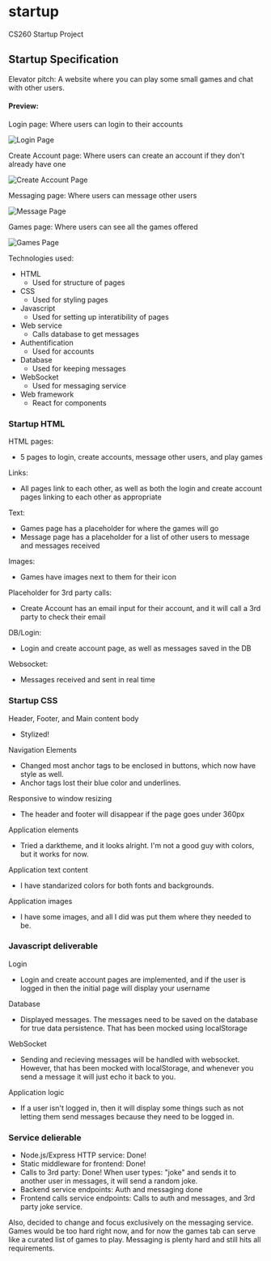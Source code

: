# startup

CS260 Startup Project

## Startup Specification

Elevator pitch: A website where you can play some small games and chat with other users.

#### Preview:

Login page: Where users can login to their accounts

![Login Page](specification-images/loginpage.png)

Create Account page: Where users can create an account if they don't already have one

![Create Account Page](specification-images/createaccountpage.png)

Messaging page: Where users can message other users

![Message Page](specification-images/messagingpage.png)

Games page: Where users can see all the games offered

![Games Page](specification-images/gamespage.png)

Technologies used:

- HTML
  - Used for structure of pages
- CSS
  - Used for styling pages
- Javascript
  - Used for setting up interatibility of pages
- Web service
  - Calls database to get messages
- Authentification
  - Used for accounts
- Database
  - Used for keeping messages
- WebSocket
  - Used for messaging service
- Web framework
  - React for components

### Startup HTML

HTML pages:

- 5 pages to login, create accounts, message other users, and play games

Links:

- All pages link to each other, as well as both the login and create account pages linking to each other as appropriate

Text:

- Games page has a placeholder for where the games will go
- Message page has a placeholder for a list of other users to message and messages received

Images:

- Games have images next to them for their icon

Placeholder for 3rd party calls:

- Create Account has an email input for their account, and it will call a 3rd party to check their email

DB/Login:

- Login and create account page, as well as messages saved in the DB

Websocket:

- Messages received and sent in real time

### Startup CSS

Header, Footer, and Main content body

- Stylized!

Navigation Elements

- Changed most anchor tags to be enclosed in buttons, which now have style as well.
- Anchor tags lost their blue color and underlines.

Responsive to window resizing

- The header and footer will disappear if the page goes under 360px

Application elements

- Tried a darktheme, and it looks alright. I'm not a good guy with colors, but it works for now.

Application text content

- I have standarized colors for both fonts and backgrounds.

Application images

- I have some images, and all I did was put them where they needed to be.

### Javascript deliverable

Login

- Login and create account pages are implemented, and if the user is logged in then the initial page will display your username

Database

- Displayed messages. The messages need to be saved on the database for true data persistence. That has been mocked using localStorage

WebSocket

- Sending and recieving messages will be handled with websocket. However, that has been mocked with localStorage, and whenever you send a message it will just echo it back to you.

Application logic

- If a user isn't logged in, then it will display some things such as not letting them send messages because they need to be logged in.

### Service delierable

 - Node.js/Express HTTP service: Done!
 - Static middleware for frontend: Done!
 - Calls to 3rd party: Done! When user types: "joke" and sends it to another user in messages, it will send a random joke.
 - Backend service endpoints: Auth and messaging done
 - Frontend calls service endpoints: Calls to auth and messages, and 3rd party joke service.

Also, decided to change and focus exclusively on the messaging service. Games would be too hard right now, and for now the games tab can serve like a curated list of games to play. Messaging is plenty hard and still hits all requirements.
